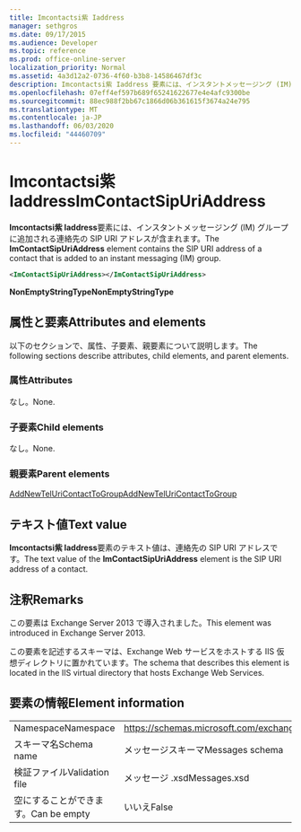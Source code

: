 ```yaml
---
title: Imcontactsi紫 Iaddress
manager: sethgros
ms.date: 09/17/2015
ms.audience: Developer
ms.topic: reference
ms.prod: office-online-server
localization_priority: Normal
ms.assetid: 4a3d12a2-0736-4f60-b3b8-14586467df3c
description: Imcontactsi紫 Iaddress 要素には、インスタントメッセージング (IM) グループに追加される連絡先の SIP URI アドレスが含まれます。
ms.openlocfilehash: 07eff4ef597b689f65241622677e4e4afc9300be
ms.sourcegitcommit: 88ec988f2bb67c1866d06b361615f3674a24e795
ms.translationtype: MT
ms.contentlocale: ja-JP
ms.lasthandoff: 06/03/2020
ms.locfileid: "44460709"
---
```

# <a name="imcontactsipuriaddress"></a><span data-ttu-id="37874-103">Imcontactsi紫 Iaddress</span><span class="sxs-lookup"><span data-stu-id="37874-103">ImContactSipUriAddress</span></span>

<span data-ttu-id="37874-104">**Imcontactsi紫 Iaddress**要素には、インスタントメッセージング (IM) グループに追加される連絡先の SIP URI アドレスが含まれます。</span><span class="sxs-lookup"><span data-stu-id="37874-104">The **ImContactSipUriAddress** element contains the SIP URI address of a contact that is added to an instant messaging (IM) group.</span></span> 
  
```XML
<ImContactSipUriAddress></ImContactSipUriAddress>
```

 <span data-ttu-id="37874-105">**NonEmptyStringType**</span><span class="sxs-lookup"><span data-stu-id="37874-105">**NonEmptyStringType**</span></span>
## <a name="attributes-and-elements"></a><span data-ttu-id="37874-106">属性と要素</span><span class="sxs-lookup"><span data-stu-id="37874-106">Attributes and elements</span></span>

<span data-ttu-id="37874-107">以下のセクションで、属性、子要素、親要素について説明します。</span><span class="sxs-lookup"><span data-stu-id="37874-107">The following sections describe attributes, child elements, and parent elements.</span></span>
  
### <a name="attributes"></a><span data-ttu-id="37874-108">属性</span><span class="sxs-lookup"><span data-stu-id="37874-108">Attributes</span></span>

<span data-ttu-id="37874-109">なし。</span><span class="sxs-lookup"><span data-stu-id="37874-109">None.</span></span>
  
### <a name="child-elements"></a><span data-ttu-id="37874-110">子要素</span><span class="sxs-lookup"><span data-stu-id="37874-110">Child elements</span></span>

<span data-ttu-id="37874-111">なし。</span><span class="sxs-lookup"><span data-stu-id="37874-111">None.</span></span>
  
### <a name="parent-elements"></a><span data-ttu-id="37874-112">親要素</span><span class="sxs-lookup"><span data-stu-id="37874-112">Parent elements</span></span>

[<span data-ttu-id="37874-113">AddNewTelUriContactToGroup</span><span class="sxs-lookup"><span data-stu-id="37874-113">AddNewTelUriContactToGroup</span></span>](addnewteluricontacttogroup.md)
  
## <a name="text-value"></a><span data-ttu-id="37874-114">テキスト値</span><span class="sxs-lookup"><span data-stu-id="37874-114">Text value</span></span>

<span data-ttu-id="37874-115">**Imcontactsi紫 Iaddress**要素のテキスト値は、連絡先の SIP URI アドレスです。</span><span class="sxs-lookup"><span data-stu-id="37874-115">The text value of the **ImContactSipUriAddress** element is the SIP URI address of a contact.</span></span> 
  
## <a name="remarks"></a><span data-ttu-id="37874-116">注釈</span><span class="sxs-lookup"><span data-stu-id="37874-116">Remarks</span></span>

<span data-ttu-id="37874-117">この要素は Exchange Server 2013 で導入されました。</span><span class="sxs-lookup"><span data-stu-id="37874-117">This element was introduced in Exchange Server 2013.</span></span>
  
<span data-ttu-id="37874-118">この要素を記述するスキーマは、Exchange Web サービスをホストする IIS 仮想ディレクトリに置かれています。</span><span class="sxs-lookup"><span data-stu-id="37874-118">The schema that describes this element is located in the IIS virtual directory that hosts Exchange Web Services.</span></span>
  
## <a name="element-information"></a><span data-ttu-id="37874-119">要素の情報</span><span class="sxs-lookup"><span data-stu-id="37874-119">Element information</span></span>

|||
|:-----|:-----|
|<span data-ttu-id="37874-120">Namespace</span><span class="sxs-lookup"><span data-stu-id="37874-120">Namespace</span></span>  <br/> |https://schemas.microsoft.com/exchange/services/2006/messages  <br/> |
|<span data-ttu-id="37874-121">スキーマ名</span><span class="sxs-lookup"><span data-stu-id="37874-121">Schema name</span></span>  <br/> |<span data-ttu-id="37874-122">メッセージスキーマ</span><span class="sxs-lookup"><span data-stu-id="37874-122">Messages schema</span></span>  <br/> |
|<span data-ttu-id="37874-123">検証ファイル</span><span class="sxs-lookup"><span data-stu-id="37874-123">Validation file</span></span>  <br/> |<span data-ttu-id="37874-124">メッセージ .xsd</span><span class="sxs-lookup"><span data-stu-id="37874-124">Messages.xsd</span></span>  <br/> |
|<span data-ttu-id="37874-125">空にすることができます。</span><span class="sxs-lookup"><span data-stu-id="37874-125">Can be empty</span></span>  <br/> |<span data-ttu-id="37874-126">いいえ</span><span class="sxs-lookup"><span data-stu-id="37874-126">False</span></span>  <br/> |
   

